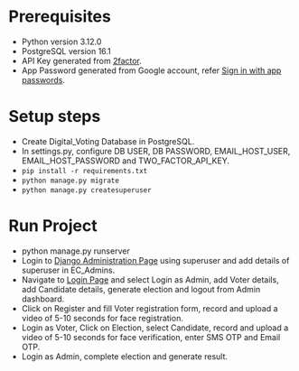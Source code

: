 # Prerequisites
* Python version 3.12.0
* PostgreSQL version 16.1
* API Key generated from [2factor](https://2factor.in/).
* App Password generated from Google account, refer [Sign in with app passwords](https://support.google.com/accounts/answer/185833?hl=en).

# Setup steps
* Create Digital_Voting Database in PostgreSQL.
* In settings.py, configure DB USER, DB PASSWORD, EMAIL_HOST_USER, EMAIL_HOST_PASSWORD and TWO_FACTOR_API_KEY.
* ```pip install -r requirements.txt```
* ```python manage.py migrate```
* ```python manage.py createsuperuser```

# Run Project
* python manage.py runserver
* Login to [Django Administration Page](http://127.0.0.1:8000/admin) using superuser and add details of superuser in EC_Admins.
* Navigate to [Login Page](http://127.0.0.1:8000) and select Login as Admin, add Voter details, add Candidate details, generate election and logout from Admin dashboard.
* Click on Register and fill Voter registration form, record and upload a video of 5-10 seconds for face registration.
* Login as Voter, Click on Election, select Candidate, record and upload a video of 5-10 seconds for face verification, enter SMS OTP and Email OTP.
* Login as Admin, complete election and generate result.